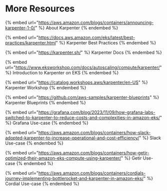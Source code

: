 # More Resources

{% embed url="https://aws.amazon.com/blogs/containers/announcing-karpenter-1-0/" %}
About Karpenter
{% endembed %}

{% embed url="https://docs.aws.amazon.com/eks/latest/best-practices/karpenter.html" %}
Karpenter Best Practices
{% endembed %}

{% embed url="https://karpenter.sh/" %}
Karpenter Docs
{% endembed %}

{% embed url="https://www.eksworkshop.com/docs/autoscaling/compute/karpenter/" %}
Introduction to Karpenter on EKS
{% endembed %}

{% embed url="https://catalog.workshops.aws/karpenter/en-US" %}
Karpenter Workshop
{% endembed %}

{% embed url="https://github.com/aws-samples/karpenter-blueprints" %}
Karpenter Blueprints
{% endembed %}

{% embed url="https://grafana.com/blog/2023/11/09/how-grafana-labs-switched-to-karpenter-to-reduce-costs-and-complexities-in-amazon-eks/" %}
Grafana Use-case
{% endembed %}

{% embed url="https://aws.amazon.com/blogs/containers/how-slack-adopted-karpenter-to-increase-operational-and-cost-efficiency/" %}
Slack Use-case
{% endembed %}

{% embed url="https://aws.amazon.com/blogs/containers/how-getir-optimized-their-amazon-eks-compute-using-karpenter/" %}
Getir Use-case
{% endembed %}

{% embed url="https://aws.amazon.com/blogs/containers/cordials-journey-implementing-bottlerocket-and-karpenter-in-amazon-eks/" %}
Cordial Use-case
{% endembed %}

